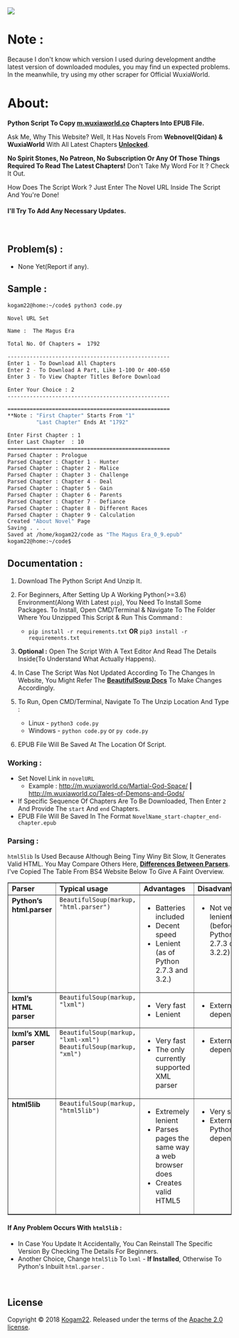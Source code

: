 <img src="https://img.shields.io/badge/Status-Not Confirmed-blue.svg" >

# **Note :** 
Because I don't know which version I used during development andthe latest version of downloaded modules, you may find un expected problems. In the meanwhile, try using my other scraper for Official WuxiaWorld.

# About: 
<b>Python Script To Copy [m.wuxiaworld.co](http://m.wuxiaworld.co) Chapters Into EPUB File.</b>

Ask Me, Why This Website? Well, It Has Novels From **Webnovel(Qidan) & WuxiaWorld** With All Latest Chapters <b><u>Unlocked</u></b>. 

**No Spirit Stones, No Patreon, No Subscription Or Any Of Those Things Required To Read The Latest Chapters!**
Don't Take My Word For It ? Check It Out.

How Does The Script Work ? Just Enter The Novel URL Inside The Script And You're Done!

<h4>I'll Try To Add Any Necessary Updates.</h4>

<br/>

## Problem(s) :
* None Yet(Report if any).

## Sample :
```bash
kogam22@home:~/code$ python3 code.py

Novel URL Set

Name :  The Magus Era

Total No. Of Chapters =  1792

---------------------------------------------------
Enter 1 - To Download All Chapters
Enter 2 - To Download A Part, Like 1-100 Or 400-650
Enter 3 - To View Chapter Titles Before Download

Enter Your Choice : 2
---------------------------------------------------

===================================================
**Note : "First Chapter" Starts From "1"
         "Last Chapter" Ends At "1792"

Enter First Chapter : 1
Enter Last Chapter  : 10
===================================================
Parsed Chapter : Prologue
Parsed Chapter : Chapter 1 - Hunter
Parsed Chapter : Chapter 2 - Malice
Parsed Chapter : Chapter 3 - Challenge
Parsed Chapter : Chapter 4 - Deal
Parsed Chapter : Chapter 5 - Gain
Parsed Chapter : Chapter 6 - Parents
Parsed Chapter : Chapter 7 - Defiance
Parsed Chapter : Chapter 8 - Different Races
Parsed Chapter : Chapter 9 - Calculation
Created "About Novel" Page
Saving . . .
Saved at /home/kogam22/code as "The Magus Era_0_9.epub"
kogam22@home:~/code$
```

## Documentation :
1. Download The Python Script And Unzip It. 

2. For Beginners, After Setting Up A Working Python(>=3.6) Environment(Along With Latest `pip`), You Need To Install Some Packages. To Install, Open CMD/Terminal & Navigate To The Folder Where You Unzipped This Script & Run This Command :
   * `pip install -r requirements.txt` **OR** `pip3 install -r requirements.txt`
 

3. **Optional :** Open The Script With A Text Editor And Read The Details Inside(To Understand What Actually Happens).

4. In Case The Script Was Not Updated According To The Changes In Website, You Might Refer The [**BeautifulSoup Docs**](https://www.crummy.com/software/BeautifulSoup/bs4/doc/) To Make Changes Accordingly.

4. To Run, Open CMD/Terminal, Navigate To The Unzip Location And Type :
   * Linux - `python3 code.py` 
   * Windows - `python code.py` or `py code.py`

5. EPUB File Will Be Saved At The Location Of Script.

### Working :
* Set Novel Link in `novelURL`
  * Example : http://m.wuxiaworld.co/Martial-God-Space/ **|** http://m.wuxiaworld.co/Tales-of-Demons-and-Gods/
* If Specific Sequence Of Chapters Are To Be Downloaded, Then Enter `2` And Provide The `start` And `end` Chapters.
* EPUB File Will Be Saved In The Format `NovelName_start-chapter_end-chapter.epub`

### Parsing :
`html5lib` Is Used Because Although Being Tiny Winy Bit Slow, It Generates Valid HTML. You May Compare Others Here, [**Differences Between Parsers**](https://www.crummy.com/software/BeautifulSoup/bs4/doc/#differences-between-parsers).
I've Copied The Table From BS4 Website Below To Give A Faint Overview.

<table border="1" class="docutils">
<colgroup><col width="18%"><col width="35%"><col width="26%"><col width="21%"></colgroup>
<tbody valign="top">
   <tr class="row-odd"><td><b>Parser</b></td>
      <td><b>Typical usage</b></td>
      <td><b>Advantages</b></td>
      <td><b>Disadvantages</b></td>
   </tr>
   <tr class="row-even"><td><b>Python’s html.parser</b></td>
      <td><code class="docutils literal"><span class="pre">BeautifulSoup(markup,</span> <span class="pre">"html.parser")</span></code></td>
      <td><ul class="first last simple">
            <li>Batteries included</li>
            <li>Decent speed</li>
            <li>Lenient (as of Python 2.7.3 and 3.2.)</li>
         </ul>
      </td>
      <td><ul class="first last simple">
            <li>Not very lenient (before Python 2.7.3 or 3.2.2)</li>
         </ul>
      </td>
   </tr>
   <tr class="row-odd"><td><b>lxml’s HTML parser</b></td>
      <td><code class="docutils literal"><span class="pre">BeautifulSoup(markup,</span> <span class="pre">"lxml")</span></code></td>
      <td><ul class="first last simple">
            <li>Very fast</li>
            <li>Lenient</li>
          </ul>
      </td>
      <td><ul class="first last simple">
            <li>External C dependency</li>
          </ul>
      </td>
   </tr>
   <tr class="row-even"><td><b>lxml’s XML parser</b></td>
      <td><code class="docutils literal"><span class="pre">BeautifulSoup(markup,</span> <span class="pre">"lxml-xml")</span></code>
   <code class="docutils literal"><span class="pre">BeautifulSoup(markup,</span> <span class="pre">"xml")</span></code></td>
      <td><ul class="first last simple">
            <li>Very fast</li>
            <li>The only currently supported XML parser</li>
          </ul>
      </td>
      <td><ul class="first last simple">
            <li>External C dependency</li>
          </ul>
      </td>
   </tr>
   <tr class="row-odd"><td><b>html5lib</b></td>
      <td><code class="docutils literal"><span class="pre">BeautifulSoup(markup,</span> <span class="pre">"html5lib")</span></code></td>
      <td><ul class="first last simple">
            <li>Extremely lenient</li>
            <li>Parses pages the same way a web browser does</li>
            <li>Creates valid HTML5</li>
          </ul>
      </td>
      <td><ul class="first last simple">
            <li>Very slow</li>
            <li>External Python dependency</li>
          </ul>
      </td>
   </tr>
</tbody>
</table>

#### If Any Problem Occurs With `html5lib` :
* In Case You Update It Accidentally, You Can Reinstall The Specific Version By Checking The Details For Beginners.
* Another Choice, Change `html5lib` To `lxml` - **If Installed**, Otherwise To Python's Inbuilt `html.parser` .

<br/>

## License

Copyright &copy; 2018 [Kogam22](https://github.com/Kogam22). Released under the terms of the [Apache 2.0 license](LICENSE).
